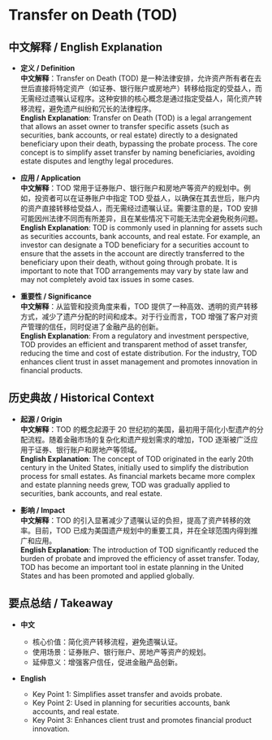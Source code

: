 # Transfer on Death (TOD)

## 中文解释 / English Explanation

* **定义 / Definition**  
  **中文解释**：Transfer on Death (TOD) 是一种法律安排，允许资产所有者在去世后直接将特定资产（如证券、银行账户或房地产）转移给指定的受益人，而无需经过遗嘱认证程序。这种安排的核心概念是通过指定受益人，简化资产转移流程，避免遗产纠纷和冗长的法律程序。  
  **English Explanation**: Transfer on Death (TOD) is a legal arrangement that allows an asset owner to transfer specific assets (such as securities, bank accounts, or real estate) directly to a designated beneficiary upon their death, bypassing the probate process. The core concept is to simplify asset transfer by naming beneficiaries, avoiding estate disputes and lengthy legal procedures.

* **应用 / Application**  
  **中文解释**：TOD 常用于证券账户、银行账户和房地产等资产的规划中。例如，投资者可以在证券账户中指定 TOD 受益人，以确保在其去世后，账户内的资产直接转移给受益人，而无需经过遗嘱认证。需要注意的是，TOD 安排可能因州法律不同而有所差异，且在某些情况下可能无法完全避免税务问题。  
  **English Explanation**: TOD is commonly used in planning for assets such as securities accounts, bank accounts, and real estate. For example, an investor can designate a TOD beneficiary for a securities account to ensure that the assets in the account are directly transferred to the beneficiary upon their death, without going through probate. It is important to note that TOD arrangements may vary by state law and may not completely avoid tax issues in some cases.

* **重要性 / Significance**  
  **中文解释**：从监管和投资角度来看，TOD 提供了一种高效、透明的资产转移方式，减少了遗产分配的时间和成本。对于行业而言，TOD 增强了客户对资产管理的信任，同时促进了金融产品的创新。  
  **English Explanation**: From a regulatory and investment perspective, TOD provides an efficient and transparent method of asset transfer, reducing the time and cost of estate distribution. For the industry, TOD enhances client trust in asset management and promotes innovation in financial products.

## 历史典故 / Historical Context

* **起源 / Origin**  
  **中文解释**：TOD 的概念起源于 20 世纪初的美国，最初用于简化小型遗产的分配流程。随着金融市场的复杂化和遗产规划需求的增加，TOD 逐渐被广泛应用于证券、银行账户和房地产等领域。  
  **English Explanation**: The concept of TOD originated in the early 20th century in the United States, initially used to simplify the distribution process for small estates. As financial markets became more complex and estate planning needs grew, TOD was gradually applied to securities, bank accounts, and real estate.

* **影响 / Impact**  
  **中文解释**：TOD 的引入显著减少了遗嘱认证的负担，提高了资产转移的效率。目前，TOD 已成为美国遗产规划中的重要工具，并在全球范围内得到推广和应用。  
  **English Explanation**: The introduction of TOD significantly reduced the burden of probate and improved the efficiency of asset transfer. Today, TOD has become an important tool in estate planning in the United States and has been promoted and applied globally.

## 要点总结 / Takeaway

* **中文**  
  - 核心价值：简化资产转移流程，避免遗嘱认证。  
  - 使用场景：证券账户、银行账户、房地产等资产的规划。  
  - 延伸意义：增强客户信任，促进金融产品创新。  

* **English**  
  - Key Point 1: Simplifies asset transfer and avoids probate.  
  - Key Point 2: Used in planning for securities accounts, bank accounts, and real estate.  
  - Key Point 3: Enhances client trust and promotes financial product innovation.